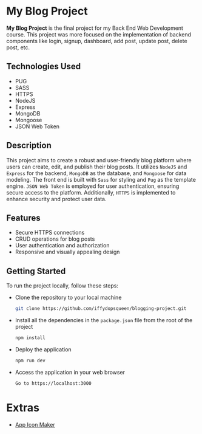 # My Blog Project

**My Blog Project** is the final project for my Back End Web Development course. This project was more focused on the implementation of backend components like login, signup, dashboard, add post, update post, delete post, etc.

## Technologies Used

- PUG
- SASS
- HTTPS
- NodeJS
- Express
- MongoDB
- Mongoose
- JSON Web Token

## Description

This project aims to create a robust and user-friendly blog platform where users can create, edit, and publish their blog posts. It utilizes `NodeJS` and `Express` for the backend, `MongoDB` as the database, and `Mongoose` for data modeling. The front end is built with `Sass` for styling and `Pug` as the template engine. `JSON Web Token` is employed for user authentication, ensuring secure access to the platform. Additionally, `HTTPS` is implemented to enhance security and protect user data.

## Features

- Secure HTTPS connections
- CRUD operations for blog posts
- User authentication and authorization
- Responsive and visually appealing design

## Getting Started

To run the project locally, follow these steps:

- Clone the repository to your local machine
  ```bash
  git clone https://github.com/iffydopsqueen/blogging-project.git
  ```

- Install all the dependencies in the `package.json` file from the root of the project
  ```bash
  npm install
  ```
  
- Deploy the application
  ```bash
  npm run dev
  ```

- Access the application in your web browser
  ```bash
  Go to https://localhost:3000
  ```

# Extras

- [App Icon Maker](https://appiconmaker.co/Home/Index/5b98490a-533e-40cf-84b4-3fbe0e74002d)

